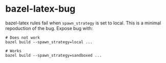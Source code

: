 bazel-latex-bug
===============
bazel-latex rules fail when `spawn_strategy` is set to local. This is a minimal repoduction of the bug. Expose bug with:
```
# Does not work
bazel build --spawn_strategy=local ...

# Works
bazel build --spawn_strategy=sandboxed ...
```
